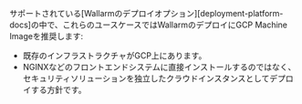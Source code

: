 サポートされている[Wallarmのデプロイオプション][deployment-platform-docs]の中で、これらのユースケースではWallarmのデプロイにGCP Machine Imageを推奨します:

* 既存のインフラストラクチャがGCP上にあります。
* NGINXなどのフロントエンドシステムに直接インストールするのではなく、セキュリティソリューションを独立したクラウドインスタンスとしてデプロイする方針です。